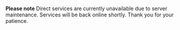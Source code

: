 <!---
DO NOT REMOVE THESE COMMENTS
If a message is placed here, SITE will display an alert modal under the banner with the content of this file. The modal
is styled to be a danger alert box in order to grab attention. ( http://www.w3schools.com/bootstrap/bootstrap_alerts.asp )
You can use markdown tags to enhance the text displayed. for example...

# SYSTEM MESSAGE 
System will be down from 3:00 to 3:02 AM EST.
--->

**Please note** Direct services are currently unavailable due to server maintenance. Services will be back online shortly. Thank you for your patience.
